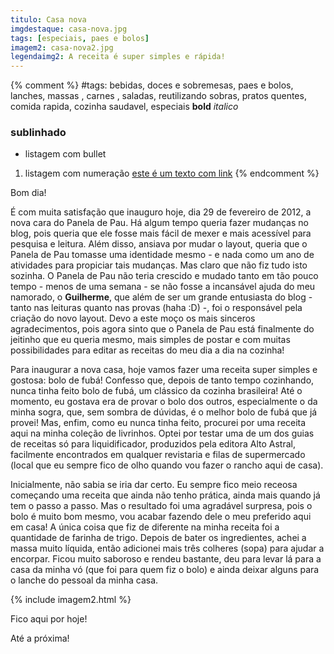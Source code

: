 ```yaml
---
titulo: Casa nova
imgdestaque: casa-nova.jpg
tags: [especiais, paes e bolos]
imagem2: casa-nova2.jpg
legendaimg2: A receita é super simples e rápida!
---
```

{% comment %}
#tags: bebidas, doces e sobremesas, paes e bolos, lanches, massas , carnes , saladas, reutilizando sobras, pratos quentes, comida rapida, cozinha saudavel, especiais
**bold**
*italico*
### sublinhado
* listagem com bullet
1. listagem com numeração
[este é um texto com link](https://www.enderecodolink.com)
{% endcomment %}

Bom dia!

É com muita satisfação que inauguro hoje, dia 29 de fevereiro de 2012, a nova cara do Panela de Pau. Há algum tempo queria fazer mudanças no blog, pois queria que ele fosse mais fácil de mexer e mais acessível para pesquisa e leitura. Além disso, ansiava por mudar o layout, queria que o Panela de Pau tomasse uma identidade mesmo - e nada como um ano de atividades para propiciar tais mudanças. Mas claro que não fiz tudo isto sozinha. O Panela de Pau não teria crescido e mudado tanto em tão pouco tempo - menos de uma semana - se não fosse a incansável ajuda do meu namorado, o **Guilherme**, que além de ser um grande entusiasta do blog - tanto nas leituras quanto nas provas (haha :D) -, foi o responsável pela criação do novo layout. Devo a este moço os mais sinceros agradecimentos, pois agora sinto que o Panela de Pau está finalmente do jeitinho que eu queria mesmo, mais simples de postar e com muitas possibilidades para editar as receitas do meu dia a dia na cozinha!

Para inaugurar a nova casa, hoje vamos fazer uma receita super simples e gostosa: bolo de fubá! Confesso que, depois de tanto tempo cozinhando, nunca tinha feito bolo de fubá, um clássico da cozinha brasileira! Até o momento, eu gostava era de provar o bolo dos outros, especialmente o da minha sogra, que, sem sombra de dúvidas, é o melhor bolo de fubá que já provei! Mas, enfim, como eu nunca tinha feito, procurei por uma receita aqui na minha coleção de livrinhos. Optei por testar uma de um dos guias de receitas só para liquidificador, produzidos pela editora Alto Astral, facilmente encontrados em qualquer revistaria e filas de supermercado (local que eu sempre fico de olho quando vou fazer o rancho aqui de casa). 

Inicialmente, não sabia se iria dar certo. Eu sempre fico meio receosa começando uma receita que ainda não tenho prática, ainda mais quando já tem o passo a passo. Mas o resultado foi uma agradável surpresa, pois o bolo é muito bom mesmo, vou acabar fazendo dele o meu preferido aqui em casa! A única coisa que fiz de diferente na minha receita foi a quantidade de farinha de trigo. Depois de bater os ingredientes, achei a massa muito líquida, então adicionei mais três colheres (sopa) para ajudar a encorpar. Ficou muito saboroso e rendeu bastante, deu para levar lá para a casa da minha vó (que foi para quem fiz o bolo) e ainda deixar alguns para o lanche do pessoal da minha casa. 

{% include imagem2.html %}

Fico aqui por hoje! 

Até a próxima!
